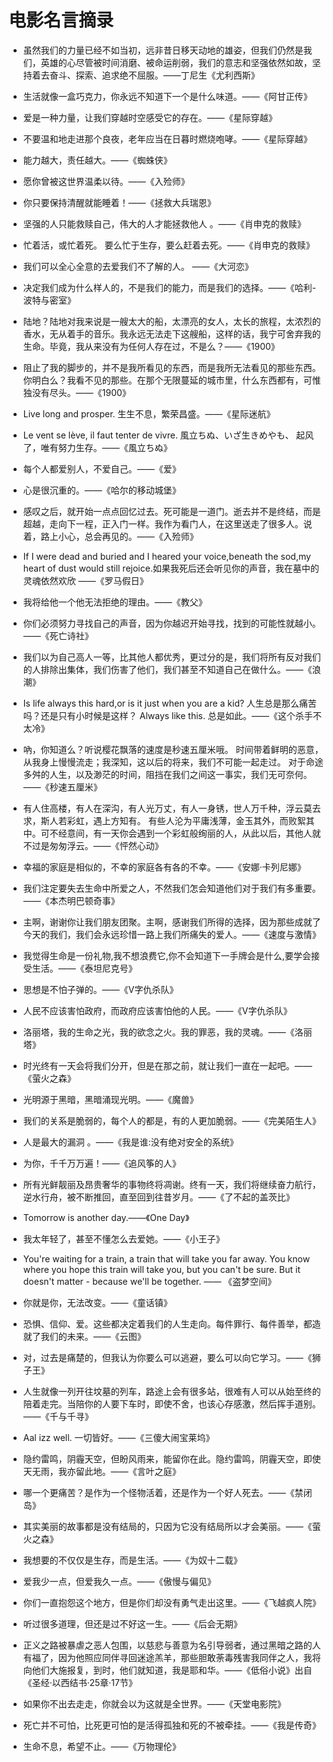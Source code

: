 # 电影名言摘录
*  虽然我们的力量已经不如当初，远非昔日移天动地的雄姿，但我们仍然是我们，英雄的心尽管被时间消磨、被命运削弱，我们的意志和坚强依然如故，坚持着去奋斗、探索、追求绝不屈服。——丁尼生《尤利西斯》

*  生活就像一盒巧克力，你永远不知道下一个是什么味道。——《阿甘正传》

*  爱是一种力量，让我们穿越时空感受它的存在。——《星际穿越》

*  不要温和地走进那个良夜，老年应当在日暮时燃烧咆哮。——《星际穿越》

*  能力越大，责任越大。——《蜘蛛侠》

*  愿你曾被这世界温柔以待。——《入殓师》

*  你只要保持清醒就能睡着！——《拯救大兵瑞恩》

*  坚强的人只能救赎自己，伟大的人才能拯救他人 。——《肖申克的救赎》

*  忙着活，或忙着死。
   要么忙于生存，要么赶着去死。——《肖申克的救赎》

*  我们可以全心全意的去爱我们不了解的人。 ——《大河恋》

*  决定我们成为什么样人的，不是我们的能力，而是我们的选择。——《哈利-波特与密室》

*  陆地？陆地对我来说是一艘太大的船，太漂亮的女人，太长的旅程，太浓烈的香水，无从着手的音乐。我永远无法走下这艘船，这样的话，我宁可舍弃我的生命。毕竟，我从来没有为任何人存在过，不是么？——《1900》

*  阻止了我的脚步的，并不是我所看见的东西，而是我所无法看见的那些东西。你明白么？我看不见的那些。在那个无限蔓延的城市里，什么东西都有，可惟独没有尽头。——《1900》

*  Live long and prosper.
   生生不息，繁荣昌盛。——《星际迷航》

*  Le vent se lève, il faut tenter de vivre.
   風立ちぬ、いざ生きめやも、
   起风了，唯有努力生存。——《風立ちぬ》

*  每个人都爱别人，不爱自己。——《爱》

*  心是很沉重的。——《哈尔的移动城堡》

*  感叹之后，就开始一点点回忆过去。死可能是一道门。逝去并不是终结，而是超越，走向下一程，正入门一样。我作为看门人，在这里送走了很多人。说着，路上小心，总会再见的。——《入殓师》

*  If I were dead and buried and I heared your voice,beneath the sod,my heart of dust would still rejoice.如果我死后还会听见你的声音，我在墓中的灵魂依然欢欣 ——《罗马假日》

*  我将给他一个他无法拒绝的理由。——《教父》

*  你们必须努力寻找自己的声音，因为你越迟开始寻找，找到的可能性就越小。——《死亡诗社》

*  我们以为自己高人一等，比其他人都优秀，更过分的是，我们将所有反对我们的人排除出集体，我们伤害了他们，我们甚至不知道自己在做什么。――《浪潮》

*  Is life always this hard,or is it just when you are a kid? 
   人生总是那么痛苦吗？还是只有小时候是这样？ 
   Always like this. 
   总是如此。——《这个杀手不太冷》

*  吶，你知道么？听说樱花飘落的速度是秒速五厘米哦。
   时间带着鲜明的恶意，从我身上慢慢流走；我深知，这以后的将来，我们不可能一起走过。 对于命途多舛的人生，以及渺茫的时间，阻挡在我们之间这一事实，我们无可奈何。——《秒速五厘米》

*  有人住高楼，有人在深沟，有人光万丈，有人一身锈，世人万千种，浮云莫去求，斯人若彩虹，遇上方知有。
   有些人沦为平庸浅薄，金玉其外，而败絮其中。可不经意间，有一天你会遇到一个彩虹般绚丽的人，从此以后，其他人就不过是匆匆浮云。——《怦然心动》

*  幸福的家庭是相似的，不幸的家庭各有各的不幸。——《安娜·卡列尼娜》

*  我们注定要失去生命中所爱之人，不然我们怎会知道他们对于我们有多重要。——《本杰明巴顿奇事》

*  主啊，谢谢你让我们朋友团聚。主啊，感谢我们所得的选择，因为那些成就了今天的我们，我们会永远珍惜一路上我们所痛失的爱人。——《速度与激情》

*  我觉得生命是一份礼物,我不想浪费它,你不会知道下一手牌会是什么,要学会接受生活。——《泰坦尼克号》

*  思想是不怕子弹的。——《V字仇杀队》

*  人民不应该害怕政府，而政府应该害怕他的人民。——《V字仇杀队》

*  洛丽塔，我的生命之光，我的欲念之火。我的罪恶，我的灵魂。——《洛丽塔》

*  时光终有一天会将我们分开，但是在那之前，就让我们一直在一起吧。——《萤火之森》

*  光明源于黑暗，黑暗涌现光明。——《魔兽》

*  我们的关系是脆弱的，每个人的都是，有的人更加脆弱。——《完美陌生人》

*  人是最大的漏洞 。——《我是谁:没有绝对安全的系统》

*  为你，千千万万遍！——《追风筝的人》

*  所有光鲜靓丽及昂贵奢华的事物终将凋谢。终有一天，我们将继续奋力航行，逆水行舟，被不断推回，直至回到往昔岁月。——《了不起的盖茨比》

*  Tomorrow is another day.——《One Day》

*  我太年轻了，甚至不懂怎么去爱她。——《小王子》

*  You're waiting for a train, a train that will take you far away. You know where you hope this train will take you, but you can't be sure. But it doesn't matter - because we'll be together. —— 《盗梦空间》

*  你就是你，无法改变。——《童话镇》

*  恐惧、信仰、爱。这些都决定着我们的人生走向。每件罪行、每件善举，都造就了我们的未来。——《云图》

*  对，过去是痛楚的，但我认为你要么可以逃避，要么可以向它学习。——《狮子王》

*  人生就像一列开往坟墓的列车，路途上会有很多站，很难有人可以从始至终的陪着走完。当陪你的人要下车时，即使不舍，也该心存感激，然后挥手道别。——《千与千寻》

*  Aal izz well.
   一切皆好。——《三傻大闹宝莱坞》

*  隐约雷鸣，阴霾天空，但盼风雨来，能留你在此。隐约雷鸣，阴霾天空，即使天无雨，我亦留此地。——《言叶之庭》

*  哪一个更痛苦？是作为一个怪物活着，还是作为一个好人死去。——《禁闭岛》

*  其实美丽的故事都是没有结局的，只因为它没有结局所以才会美丽。——《萤火之森》

*  我想要的不仅仅是生存，而是生活。——《为奴十二载》

*  爱我少一点，但爱我久一点。——《傲慢与偏见》

*  你们一直抱怨这个地方，但是你们却没有勇气走出这里。——《飞越疯人院》

*  听过很多道理，但还是过不好这一生。——《后会无期》

*  正义之路被暴虐之恶人包围，以慈悲与善意为名引导弱者，通过黑暗之路的人有福了，因为他照应同伴寻回迷途羔羊，那些胆敢荼毒残害我同伴之人，我将向他们大施报复，到时，他们就知道，我是耶和华。——《低俗小说》出自《圣经·以西结书·25章·17节》

*  如果你不出去走走，你就会以为这就是全世界。——《天堂电影院》

*  死亡并不可怕，比死更可怕的是活得孤独和死的不被牵挂。——《我是传奇》

*  生命不息，希望不止。——《万物理伦》
